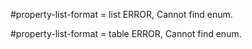 #property-list-format = list
ERROR, Cannot find enum.

#property-list-format = table
ERROR, Cannot find enum.
